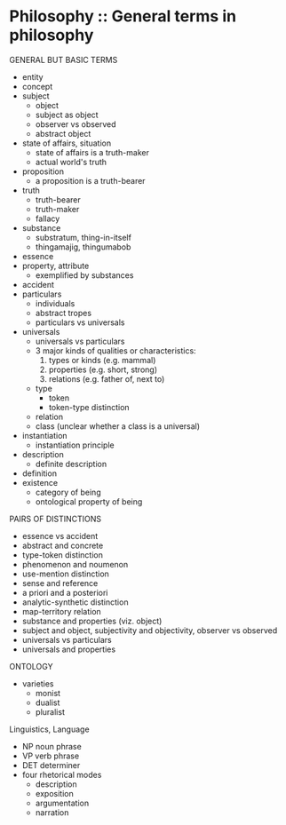 # Philosophy :: General terms in philosophy

GENERAL BUT BASIC TERMS
- entity
- concept
- subject
  - object
  - subject as object
  - observer vs observed
  - abstract object
- state of affairs, situation
  - state of affairs is a truth-maker
  - actual world's truth
- proposition
  - a proposition is a truth-bearer
- truth
  - truth-bearer
  - truth-maker
  - fallacy
- substance
  - substratum, thing-in-itself
  - thingamajig, thingumabob
- essence
- property, attribute
  - exemplified by substances
- accident
- particulars
  - individuals
  - abstract tropes
  - particulars vs universals
- universals
  - universals vs particulars
  - 3 major kinds of qualities or characteristics:
    1. types or kinds (e.g. mammal)
    2. properties     (e.g. short, strong)
    3. relations      (e.g. father of, next to)
  - type
    - token
    - token-type distinction
  - relation
  - class (unclear whether a class is a universal)
- instantiation
  - instantiation principle
- description
  - definite description
- definition
- existence
  - category of being
  - ontological property of being




PAIRS OF DISTINCTIONS
- essence vs accident
- abstract and concrete
- type-token distinction
- phenomenon and noumenon
- use-mention distinction
- sense and reference
- a priori and a posteriori
- analytic-synthetic distinction
- map-territory relation
- substance and properties (viz. object)
- subject and object, subjectivity and objectivity, observer vs observed
- universals vs particulars
- universals and properties


ONTOLOGY
- varieties
  - monist
  - dualist
  - pluralist

Linguistics, Language
- NP noun phrase
- VP verb phrase
- DET determiner
- four rhetorical modes
  - description
  - exposition
  - argumentation
  - narration
